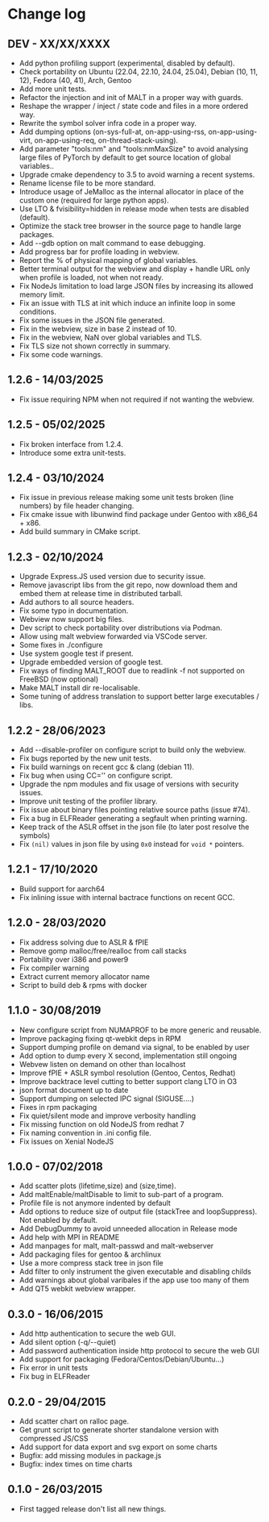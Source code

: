 Change log
==========
 
DEV - XX/XX/XXXX 
----------------

 - Add python profiling support (experimental, disabled by default).
 - Check portability on Ubuntu (22.04, 22.10, 24.04, 25.04), Debian (10, 11, 12), Fedora (40, 41), Arch, Gentoo
 - Add more unit tests.
 - Refactor the injection and init of MALT in a proper way with guards.
 - Reshape the wrapper / inject / state code and files in a more ordered way.
 - Rewrite the symbol solver infra code in a proper way.
 - Add dumping options (on-sys-full-at, on-app-using-rss, on-app-using-virt, on-app-using-req, on-thread-stack-using).
 - Add parameter "tools:nm" and "tools:nmMaxSize" to avoid analysing large files of PyTorch by default
   to get source location of global variables.. 
 - Upgrade cmake dependency to 3.5 to avoid warning a recent systems.
 - Rename license file to be more standard.
 - Introduce usage of JeMalloc as the internal allocator in place of the custom one (required for large python apps).
 - Use LTO & fvisibility=hidden in release mode when tests are disabled (default).
 - Optimize the stack tree browser in the source page to handle large packages.
 - Add --gdb option on malt command to ease debugging.
 - Add progress bar for profile loading in webview.
 - Report the % of physical mapping of global variables.
 - Better terminal output for the webview and display + handle URL only when profile is loaded, not when not ready.
 - Fix NodeJs limitation to load large JSON files by increasing its allowed memory limit.
 - Fix an issue with TLS at init which induce an infinite loop in some conditions.
 - Fix some issues in the JSON file generated.
 - Fix in the webview, size in base 2 instead of 10.
 - Fix in the webview, NaN over global variables and TLS.
 - Fix TLS size not shown correctly in summary.
 - Fix some code warnings.

1.2.6 - 14/03/2025
------------------

 - Fix issue requiring NPM when not required if not wanting the webview.

1.2.5 - 05/02/2025
------------------

 - Fix broken interface from 1.2.4.
 - Introduce some extra unit-tests.

1.2.4 - 03/10/2024
------------------

 - Fix issue in previous release making some unit tests broken (line numbers) by file header changing.
 - Fix cmake issue with libunwind find package under Gentoo with x86_64 + x86.
 - Add build summary in CMake script.

1.2.3 - 02/10/2024
------------------

 - Upgrade Express.JS used version due to security issue.
 - Remove javascript libs from the git repo, now download them and embed them at
   release time in distributed tarball.
 - Add authors to all source headers.
 - Fix some typo in documentation.
 - Webview now support big files.
 - Dev script to check portability over distributions via Podman.
 - Allow using malt webview forwarded via VSCode server.
 - Some fixes in ./configure
 - Use system google test if present.
 - Upgrade embedded version of google test.
 - Fix ways of finding MALT_ROOT due to readlink -f not supported on FreeBSD (now optional)
 - Make MALT install dir re-localisable.
 - Some tuning of address translation to support better large executables / libs.

1.2.2 - 28/06/2023
------------------

 - Add --disable-profiler on configure script to build only the webview.
 - Fix bugs reported by the new unit tests.
 - Fix build warnings on recent gcc & clang (debian 11).
 - Fix bug when using CC='' on configure script.
 - Upgrade the npm modules and fix usage of versions with security issues.
 - Improve unit testing of the profiler library.
 - Fix issue about binary files pointing relative source paths (issue #74).
 - Fix a bug in ELFReader generating a segfault when printing warning.
 - Keep track of the ASLR offset in the json file (to later post resolve the symbols)
 - Fix `(nil)` values in json file by using `0x0` instead for `void *` pointers.

1.2.1 - 17/10/2020
------------------

 - Build support for aarch64
 - Fix inlining issue with internal bactrace functions on recent GCC.

1.2.0 - 28/03/2020
------------------

 - Fix address solving due to ASLR & fPIE
 - Remove gomp malloc/free/realloc from call stacks
 - Portability over i386 and power9
 - Fix compiler warning
 - Extract current memory allocator name
 - Script to build deb & rpms with docker

1.1.0 - 30/08/2019
------------------

 - New configure script from NUMAPROF to be more generic and reusable.
 - Improve packaging fixing qt-webkit deps in RPM
 - Support dumping profile on demand via signal, to be enabled by user
 - Add option to dump every X second, implementation still ongoing
 - Webvew listen on demand on other than localhost
 - Improve fPIE + ASLR symbol resolution (Gentoo, Centos, Redhat)
 - Improve backtrace level cutting to better support clang LTO in O3
 - json format document up to date
 - Support dumping on selected IPC signal (SIGUSE....)
 - Fixes in rpm packaging
 - Fix quiet/silent mode and improve verbosity handling
 - Fix missing function on old NodeJS from redhat 7
 - Fix naming convention in .ini config file.
 - Fix issues on Xenial NodeJS

1.0.0 - 07/02/2018
------------------

 - Add scatter plots (lifetime,size) and (size,time).
 - Add maltEnable/maltDisable to limit to sub-part of a program.
 - Profile file is not anymore indented by default
 - Add options to reduce size of output file (stackTree and loopSuppress). Not enabled by default.
 - Add DebugDummy to avoid unneeded allocation in Release mode
 - Add help with MPI in README
 - Add manpages for malt, malt-passwd and malt-webserver
 - Add packaging files for gentoo & archlinux
 - Use a more compress stack tree in json file
 - Add filter to only instrument the given executable and disabling childs
 - Add warnings about global varibales if the app use too many of them
 - Add QT5 webkit webview wrapper.

0.3.0 - 16/06/2015
------------------

 - Add http authentication to secure the web GUI.
 - Add silent option (-q/--quiet)
 - Add password authentication inside http protocol to secure the web GUI
 - Add support for packaging (Fedora/Centos/Debian/Ubuntu...)
 - Fix error in unit tests
 - Fix bug in ELFReader

0.2.0 - 29/04/2015
------------------

 - Add scatter chart on ralloc page.
 - Get grunt script to generate shorter standalone version with compressed JS/CSS
 - Add support for data export and svg export on some charts
 - Bugfix: add missing modules in package.js
 - Bugfix: index times on time charts

0.1.0 - 26/03/2015
------------------

 - First tagged release don't list all new things.
